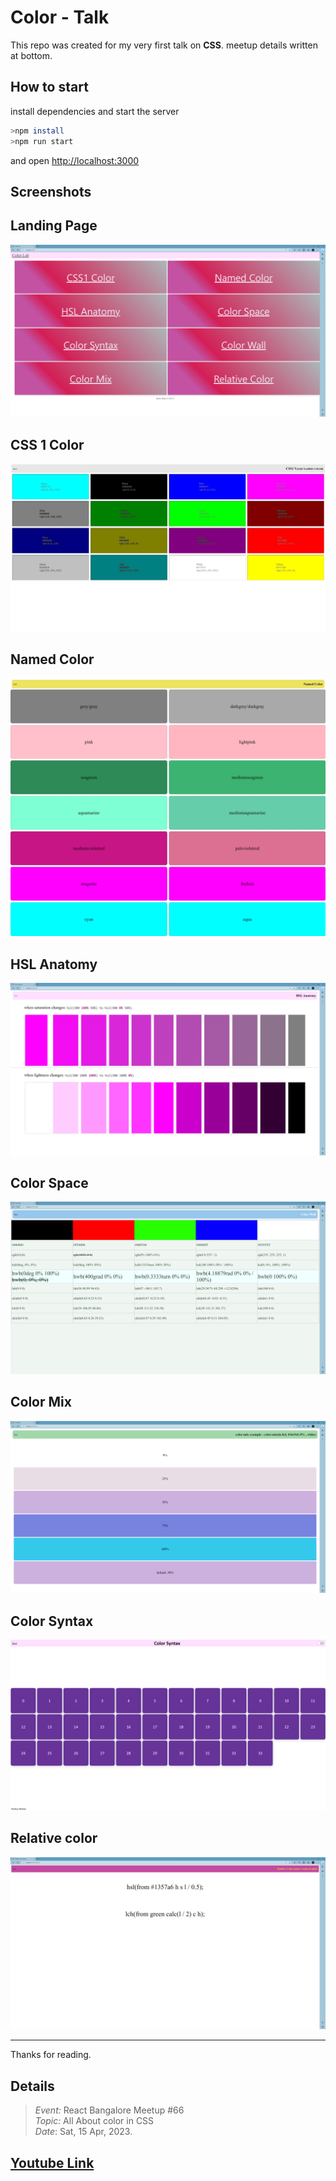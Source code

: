 # Color - Talk

This repo was created for my very first talk on **CSS**. meetup details written at bottom.

## How to start

install dependencies and start the server

```sh
>npm install
>npm run start
```

and open <http://localhost:3000>

## Screenshots

Landing Page
---

![Landing Page][1]

CSS 1 Color
---

![css1 16 valid color][2]

Named Color
---

![Named color][3]

HSL Anatomy
---

![HSL Anatomy][4]

Color Space
---

![basic color syntax in all format][5]

Color Mix
---

![color-mix syntax ][6]

Color Syntax
---

![1 color 34 syntax][7]

Relative color
----

![Relative Color][8]

---
[1]: images/landing.png
[2]: images/css1-16color.jpeg
[3]: images/named-color.jpeg
[4]:images/hsl-anatomy.png
[5]: images/color-space.png
[6]: images/color-mix.png
[7]: images/color-syntax.jpeg
[8]: images/relative-color.png

Thanks for reading.

## Details

> *Event:* React Bangalore Meetup #66  
> *Topic:* All About color in CSS  
> *Date*: Sat, 15 Apr, 2023.

[Youtube Link](https://www.youtube.com/watch?v=V_Bvsw9KgYI&t=1h15m53s)
---

